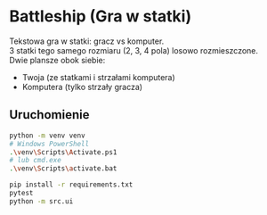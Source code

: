 # Battleship (Gra w statki)

Tekstowa gra w statki: gracz vs komputer.  
3 statki tego samego rozmiaru (2, 3, 4 pola) losowo rozmieszczone.  
Dwie plansze obok siebie:  
- Twoja (ze statkami i strzałami komputera)  
- Komputera (tylko strzały gracza)

## Uruchomienie

```bash
python -m venv venv
# Windows PowerShell
.\venv\Scripts\Activate.ps1
# lub cmd.exe
.\venv\Scripts\activate.bat

pip install -r requirements.txt
pytest
python -m src.ui
